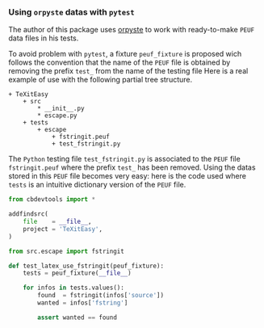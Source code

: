### Using `orpyste` datas with `pytest`


The author of this package uses [orpyste](https://github.com/bc-python-OLD-IT-WILL-BE-REMOVED/orpyste) to work with ready-to-make `PEUF` data files in his tests.

To avoid problem with `pytest`, a fixture `peuf_fixture` is proposed wich follows the convention that the name of the `PEUF` file is obtained by removing the prefix `test_` from the name of the testing file Here is a real example of use with the following partial tree structure.

~~~
+ TeXitEasy
    + src
        * __init__.py
        * escape.py
    + tests
        + escape
            + fstringit.peuf
            + test_fstringit.py

~~~


The `Python` testing file `test_fstringit.py` is associated to the `PEUF` file `fstringit.peuf` where the prefix
`test_` has been removed. Using the datas stored in this `PEUF` file becomes very easy: here is the code used where
`tests` is an intuitive dictionary version of the `PEUF` file.

~~~python
from cbdevtools import *

addfindsrc(
    file    = __file__,
    project = 'TeXitEasy',
)

from src.escape import fstringit

def test_latex_use_fstringit(peuf_fixture):
    tests = peuf_fixture(__file__)

    for infos in tests.values():
        found  = fstringit(infos['source'])
        wanted = infos['fstring']

        assert wanted == found
~~~
